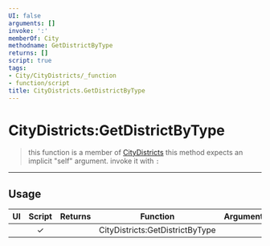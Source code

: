 ```yaml
---
UI: false
arguments: []
invoke: ':'
memberOf: City
methodname: GetDistrictByType
returns: []
script: true
tags:
- City/CityDistricts/_function
- function/script
title: CityDistricts.GetDistrictByType
---
```

# CityDistricts:GetDistrictByType
> this function is a member of [CityDistricts](civ-6/lua/CityDistricts.md)
> this method expects an implicit "self" argument. invoke it with `:`
-----
## Usage
|  UI | Script | Returns | Function | Arguments |
|:---:|:------:|-------:|:--------:|:---------|
| |✓||CityDistricts:GetDistrictByType||

